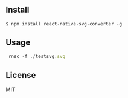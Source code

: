 ## Install

```console
$ npm install react-native-svg-converter -g
```

## Usage

```js
 rnsc -f ./testsvg.svg
```

## License

MIT